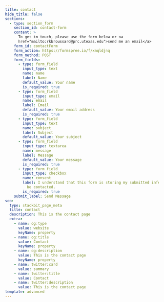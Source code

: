 ```yaml
---
title: contact
hide_title: false
sections:
  - type: section_form
    section_id: contact-form
    content: >
      To get in touch, please use the form below or <a
      href="mailto:rkbroussard@prc.utexas.edu">send me an email</a>
    form_id: contactForm
    form_action: https://formspree.io/f/xnqldjnq
    form_method: POST
    form_fields:
      - type: form_field
        input_type: text
        name: name
        label: Name
        default_value: Your name
        is_required: true
      - type: form_field
        input_type: email
        name: email
        label: Email
        default_value: Your email address
        is_required: true
      - type: form_field
        input_type: text
        name: subject
        label: Subject
        default_value: Your subject
      - type: form_field
        input_type: textarea
        name: message
        label: Message
        default_value: Your message
        is_required: true
      - type: form_field
        input_type: checkbox
        name: consent
        label: I understand that this form is storing my submitted information so I can
          be contacted.
        is_required: true
    submit_label: Send Message
seo:
  type: stackbit_page_meta
  title: contact
  description: This is the contact page
  extra:
    - name: og:type
      value: website
      keyName: property
    - name: og:title
      value: Contact
      keyName: property
    - name: og:description
      value: This is the contact page
      keyName: property
    - name: twitter:card
      value: summary
    - name: twitter:title
      value: Contact
    - name: twitter:description
      value: This is the contact page
template: advanced
---
```

